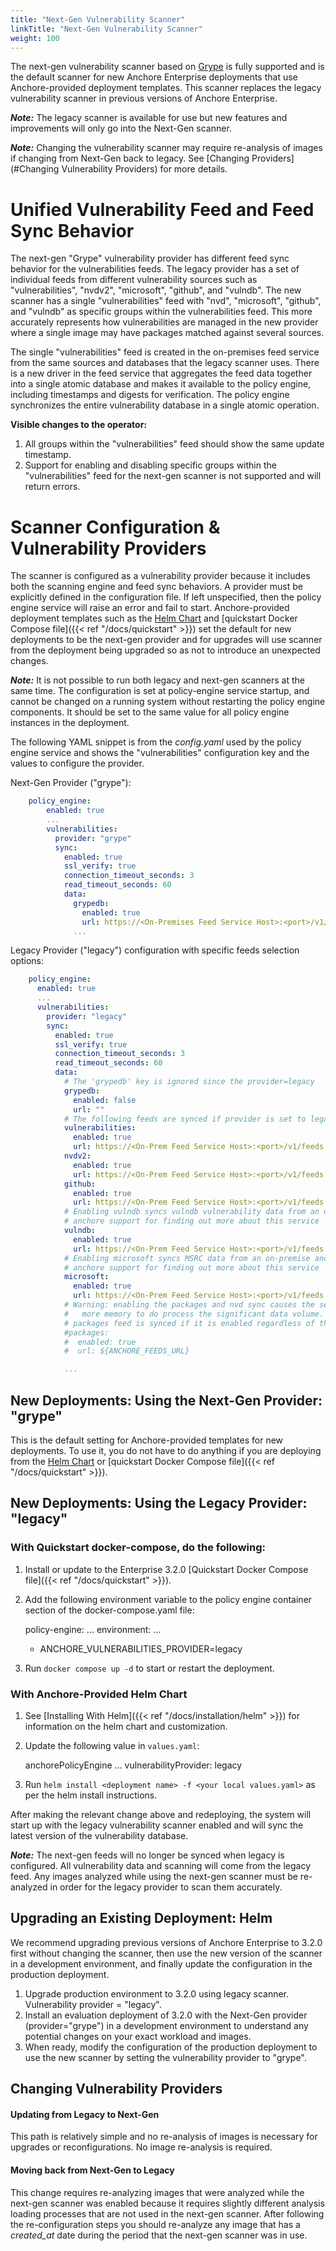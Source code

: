 ```yaml
---
title: "Next-Gen Vulnerability Scanner"
linkTitle: "Next-Gen Vulnerability Scanner"
weight: 100
---
```


The next-gen vulnerability scanner based on [Grype](https://github.com/anchore/grype) 
is fully supported and is the default scanner for new Anchore Enterprise deployments that use Anchore-provided deployment templates. 
This scanner replaces the legacy vulnerability scanner in previous versions of Anchore Enterprise.

***Note:*** The legacy scanner is available for use but new features and improvements will only go into the Next-Gen scanner.

***Note:*** Changing the vulnerability scanner may require re-analysis of images if changing from Next-Gen back to legacy. See [Changing Providers](#Changing Vulnerability Providers) for more details. 

# Unified Vulnerability Feed and Feed Sync Behavior

The next-gen "Grype" vulnerability provider has different feed sync behavior for the vulnerabilities feeds. The legacy provider
has a set of individual feeds from different vulnerability sources such as "vulnerabilities", "nvdv2", "microsoft", "github", and "vulndb".
The new scanner has a single "vulnerabilities" feed with "nvd", "microsoft", "github", and "vulndb" as specific groups within the vulnerabilities
feed. This more accurately represents how vulnerabilities are managed in the new provider where a single image may have packages matched
against several sources. 

The single "vulnerabilities" feed is created in the on-premises feed service from the same sources and databases that the legacy scanner uses. There is a new
driver in the feed service that aggregates the feed data together into a single atomic database and makes it available to 
the policy engine, including timestamps and digests for verification. The policy engine synchronizes the entire vulnerability 
database in a single atomic operation.

**Visible changes to the operator:**

1. All groups within the "vulnerabilities" feed should show the same update timestamp.
2. Support for enabling and disabling specific groups within the "vulnerabilities" feed for the next-gen scanner is not supported and will return errors.

# Scanner Configuration & Vulnerability Providers

The scanner is configured as a vulnerability provider because it includes both the scanning engine and feed sync behaviors. 
A provider must be explicitly defined in the configuration file. If left unspecified, then the policy engine service will 
raise an error and fail to start. Anchore-provided deployment templates such as the [Helm Chart](https://github.com/anchore/anchore-charts/stable/anchore-engine) 
and [quickstart Docker Compose file]({{< ref "/docs/quickstart" >}}) set the default for new deployments to be the next-gen
provider and for upgrades will use scanner from the deployment being upgraded so as not to introduce an unexpected changes.

***Note:*** It is not possible to run both legacy and next-gen scanners at the same time. The configuration is set at policy-engine 
service startup, and cannot be changed on a running system without restarting the policy engine components. It should be set to
the same value for all policy engine instances in the deployment.

The following YAML snippet is from the _config.yaml_ used by the policy engine service and shows the "vulnerabilities" configuration
key and the values to configure the provider.

Next-Gen Provider ("grype"):
```yaml
    policy_engine:
        enabled: true
        ...
        vulnerabilities:
          provider: "grype"
          sync:
            enabled: true
            ssl_verify: true
            connection_timeout_seconds: 3
            read_timeout_seconds: 60
            data:
              grypedb:
                enabled: true
                url: https://<On-Premises Feed Service Host>:<port>/v1/databases/grype # This is typically setup for you in deployment templates
              ...
```

Legacy Provider ("legacy") configuration with specific feeds selection options:
```yaml
    policy_engine:
      enabled: true
      ...
      vulnerabilities:
        provider: "legacy"
        sync:
          enabled: true
          ssl_verify: true
          connection_timeout_seconds: 3
          read_timeout_seconds: 60
          data:
            # The 'grypedb' key is ignored since the provider=legacy
            grypedb:
              enabled: false
              url: ""
            # The following feeds are synced if provider is set to legacy
            vulnerabilities:
              enabled: true
              url: https://<On-Prem Feed Service Host>:<port>/v1/feeds
            nvdv2:
              enabled: true
              url: https://<On-Prem Feed Service Host>:<port>/v1/feeds
            github:
              enabled: true
              url: https://<On-Prem Feed Service Host>:<port>/v1/feeds
            # Enabling vulndb syncs vulndb vulnerability data from an on-premise anchore enterprise feeds service. Please contact
            # anchore support for finding out more about this service
            vulndb:
              enabled: true
              url: https://<On-Prem Feed Service Host>:<port>/v1/feeds
            # Enabling microsoft syncs MSRC data from an on-premise anchore enterprise feeds service. Please contact
            # anchore support for finding out more about this service
            microsoft:
              enabled: true
              url: https://<On-Prem Feed Service Host>:<port>/v1/feeds
            # Warning: enabling the packages and nvd sync causes the service to require much
            #   more memory to do process the significant data volume. We recommend at least 4GB available for the container
            # packages feed is synced if it is enabled regardless of the provider
            #packages:
            #  enabled: true
            #  url: ${ANCHORE_FEEDS_URL}

            ...
```

## New Deployments: Using the Next-Gen Provider: "grype"

This is the default setting for Anchore-provided templates for new deployments. To use it, you do not have to do
anything if you are deploying from the [Helm Chart](https://github.com/anchore/anchore-charts/stable/anchore-engine)
or [quickstart Docker Compose file]({{< ref "/docs/quickstart" >}}).

## New Deployments: Using the Legacy Provider: "legacy"

### With Quickstart docker-compose, do the following:
1. Install or update to the Enterprise 3.2.0 [Quickstart Docker Compose file]({{< ref "/docs/quickstart" >}}).
2. Add the following environment variable to the policy engine container section of the docker-compose.yaml file:


    policy-engine:
      ...
      environment:
      ...
      - ANCHORE_VULNERABILITIES_PROVIDER=legacy

3. Run `docker compose up -d` to start or restart the deployment.

### With Anchore-Provided Helm Chart
1. See [Installing With Helm]({{< ref "/docs/installation/helm" >}}) for information on the helm chart and customization.
2. Update the following value in `values.yaml`:


    anchorePolicyEngine
      ...
      vulnerabilityProvider: legacy

3. Run `helm install <deployment name> -f <your local values.yaml>` as per the helm install instructions.

After making the relevant change above and redeploying, the system will start up with the legacy vulnerability scanner enabled and will
sync the latest version of the vulnerability database.

***Note:*** The next-gen feeds will no longer be synced when legacy is configured. All vulnerability data
and scanning will come from the legacy feed. Any images analyzed while using the next-gen scanner must be re-analyzed in order
for the legacy provider to scan them accurately.


## Upgrading an Existing Deployment: Helm

We recommend upgrading previous versions of Anchore Enterprise to 3.2.0 first without changing the scanner, then use the new version
of the scanner in a development environment, and finally update the configuration in the production deployment.

1. Upgrade production environment to 3.2.0 using legacy scanner. Vulnerability provider = "legacy".
2. Install an evaluation deployment of 3.2.0 with the Next-Gen provider (provider="grype") in a development environment to
understand any potential changes on your exact workload and images.
3. When ready, modify the configuration of the production deployment to use the new scanner by setting the vulnerability provider to "grype". 

## Changing Vulnerability Providers

#### Updating from Legacy to Next-Gen
This path is relatively simple and no re-analysis of images is necessary for upgrades or reconfigurations. No image re-analysis is required.

#### Moving back from Next-Gen to Legacy
This change requires re-analyzing images that were analyzed while the next-gen scanner was enabled because it requires slightly
different analysis loading processes that are not used in the next-gen scanner. After following the re-configuration steps
you should re-analyze any image that has a _created_at_ date during the period that the next-gen scanner was in use.